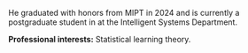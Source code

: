 He graduated with honors from MIPT in 2024 and is currently a postgraduate student in at the Intelligent Systems Department.

**Professional interests:** Statistical learning theory.

